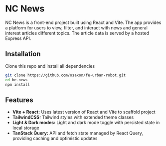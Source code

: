 # NC News

NC News is a front-end project built using React and Vite. The app provides a platform for users to view, filter, and interact with news and general interest articles different topics. The article data is served by a hosted Express API.

## Installation

Clone this repo and install all dependencies

```bash
git clone https://github.com/osaxon/fe-urban-robot.git
cd be-news
npm install
```

## Features

- **Vite + React:** Uses latest version of React and Vite to scaffold project
- **TailwindCSS:** Tailwind styles with extended theme classes
- **Light & Dark modes:** Light and dark mode toggle with persisted state in local storage
- **TanStack Query:** API and fetch state managed by React Query, providing caching and optimistic updates
